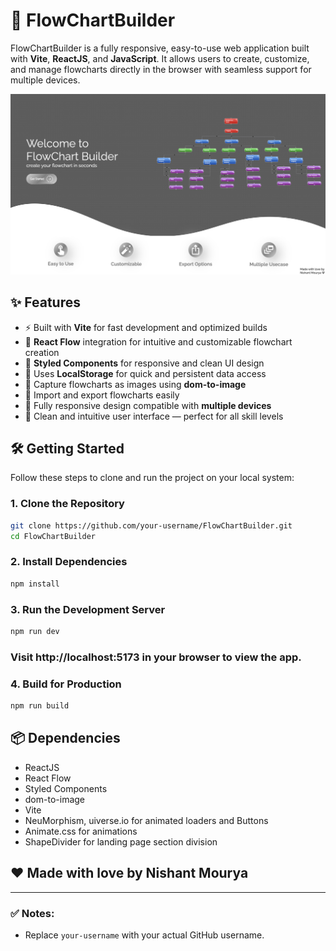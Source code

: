 # 🚀 FlowChartBuilder

FlowChartBuilder is a fully responsive, easy-to-use web application built with **Vite**, **ReactJS**, and **JavaScript**. It allows users to create, customize, and manage flowcharts directly in the browser with seamless support for multiple devices.

![FlowChartBuilder Screenshot](screenshot.png) <!-- Add an actual screenshot file named 'screenshot.png' in your repo -->

## ✨ Features

- ⚡ Built with **Vite** for fast development and optimized builds
- 🧠 **React Flow** integration for intuitive and customizable flowchart creation
- 🎨 **Styled Components** for responsive and clean UI design
- 💾 Uses **LocalStorage** for quick and persistent data access
- 📸 Capture flowcharts as images using **dom-to-image**
- 🔄 Import and export flowcharts easily
- 📱 Fully responsive design compatible with **multiple devices**
- 🧩 Clean and intuitive user interface — perfect for all skill levels

## 🛠️ Getting Started

Follow these steps to clone and run the project on your local system:

### 1. Clone the Repository

```bash
git clone https://github.com/your-username/FlowChartBuilder.git
cd FlowChartBuilder
```
### 2. Install Dependencies

```bash
npm install
```
### 3. Run the Development Server
```bash
npm run dev
```
### Visit http://localhost:5173 in your browser to view the app.
### 4. Build for Production
```bash
npm run build
```
## 📦 Dependencies
- ReactJS
- React Flow
- Styled Components
- dom-to-image
- Vite
- NeuMorphism, uiverse.io for animated loaders and  Buttons
- Animate.css for animations
- ShapeDivider for landing page section division

 ## ❤️ Made with love by Nishant Mourya

---
### ✅ Notes:

- Replace `your-username` with your actual GitHub username.


















